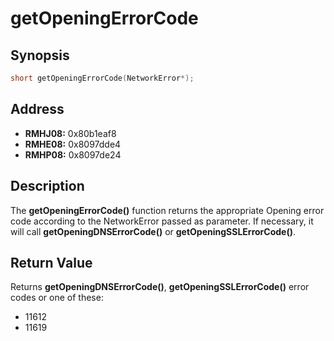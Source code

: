 # getOpeningErrorCode



Synopsis
--------
```C++
short getOpeningErrorCode(NetworkError*);
```



Address
-------
 * __RMHJ08:__ 0x80b1eaf8
 * __RMHE08:__ 0x8097dde4
 * __RMHP08:__ 0x8097de24



Description
-----------
The **getOpeningErrorCode()** function returns the appropriate Opening error
code according to the NetworkError passed as parameter. If necessary, it will
call **getOpeningDNSErrorCode()** or **getOpeningSSLErrorCode()**.



Return Value
------------
Returns **getOpeningDNSErrorCode()**, **getOpeningSSLErrorCode()** error codes
or one of these:
 * 11612
 * 11619
